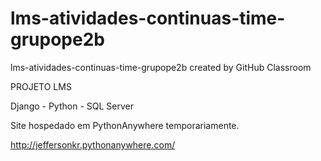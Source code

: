 # lms-atividades-continuas-time-grupope2b
lms-atividades-continuas-time-grupope2b created by GitHub Classroom

PROJETO LMS

Django - Python - SQL Server

Site hospedado em PythonAnywhere temporariamente.

http://jeffersonkr.pythonanywhere.com/
